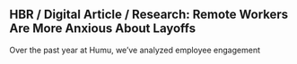 ## HBR / Digital Article / Research: Remote Workers Are More Anxious About Layoffs

Over the past year at Humu, we’ve analyzed employee engagement